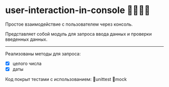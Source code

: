 # user-interaction-in-console :man_astronaut::man_astronaut:
Простое взаимодействие с пользователем через консоль.

Представляет собой модуль для запроса ввода данных и проверки введенных данных.

----
Реализованы методы для запроса:    
- [x] целого числа
- [x] даты

Код покрыт тестами с использованием: :large_blue_circle:unittest :large_blue_circle:mock
